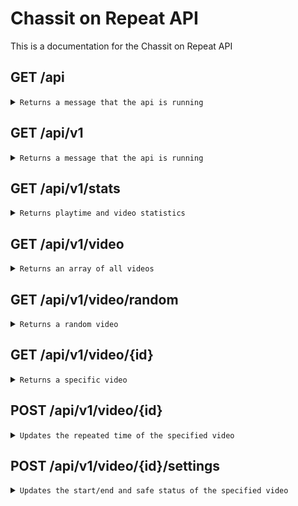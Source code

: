 # Chassit on Repeat API

This is a documentation for the Chassit on Repeat API

## GET /api

<details>
    <summary><code>Returns a message that the api is running</code></summary>

##### Parameters

> None

##### Query

> None

##### Responses

> | http code | content-type               | response         |
> |-----------|----------------------------|------------------|
> | `200`     | `text/plain;charset=UTF-8` | `Api is running` |

##### Example cURL

> ```javascript
>  curl -X GET -H "Content-Type: application/json" http://localhost:8080/api
> ```

</details>


## GET /api/v1

<details>
    <summary><code>Returns a message that the api is running</code></summary>

##### Parameters

> None

##### Query

> None

##### Responses

> | http code | content-type               | response         |
> |-----------|----------------------------|------------------|
> | `200`     | `text/plain;charset=UTF-8` | `Api is running` |

##### Example cURL

> ```javascript
>  curl -X GET -H "Content-Type: application/json" http://localhost:8080/api/v1
> ```

</details>


## GET /api/v1/stats

<details>
    <summary><code>Returns playtime and video statistics</code></summary>

##### Parameters

> None

##### Query

> None

##### Responses

> | http code | content-type       | response                                                                                                 |
> |-----------|--------------------|----------------------------------------------------------------------------------------------------------|
> | `200`     | `application/json` | `{"repeat_entries":513,"total_time":18654866,"total_time_formatted":"215d 21h 54m 26s","video_count":2}` |

##### Example cURL

> ```javascript
>  curl -X GET -H "Content-Type: application/json" http://localhost:8080/api/v1/stats
> ```

</details>


## GET /api/v1/video

<details>
    <summary><code>Returns an array of all videos</code></summary>

##### Parameters

> None

##### Query

> None

##### Responses

> | http code | content-type       | response                                                                                                                                                                                                |
> |-----------|--------------------|---------------------------------------------------------------------------------------------------------------------------------------------------------------------------------------------------------|
> | `200`     | `application/json` | Json Array with video info <br/>`[{"end":205,"id":"iR-K2rUP86M","safe":true,"start":0,"time":733080,"time_formatted":"8d 11h 38m 00s","title":"DAGOTHWAVE","url":"/files/DAGOTHWAVE-iR-K2rUP86M.mp4"}]` |

##### Example cURL

> ```javascript
>  curl -X GET -H "Content-Type: application/json" http://localhost:8080/api/v1/video
> ```

</details>


## GET /api/v1/video/random

<details>
    <summary><code>Returns a random video</code></summary>

##### Parameters

> None

##### Query

> | name   | type     | data type | description                            |
> |--------|----------|-----------|----------------------------------------|
> | `safe` | optional | flag      | If only safe videos should be returned |

##### Responses

> | http code | content-type       | response                                                                                                                                                              |
> |-----------|--------------------|-----------------------------------------------------------------------------------------------------------------------------------------------------------------------|
> | `200`     | `application/json` | `{"end":205,"id":"iR-K2rUP86M","safe":true,"start":0,"time":733080,"time_formatted":"8d 11h 38m 00s","title":"DAGOTHWAVE","url":"/files/DAGOTHWAVE-iR-K2rUP86M.mp4"}` |
> | `404`     | `application/json` | `{"error":{"code":403,"message":"Error getting random video"},"message":"There is nothing here...","path":"/api/v1/video/random"}`                                    |


##### Example cURL

> ```javascript
>  curl -X GET -H "Content-Type: application/json" http://localhost:8080/api/v1/video/random
> ```


> ```javascript
>  curl -X GET -H "Content-Type: application/json" http://localhost:8080/api/v1/video/random?safe
> ```

</details>


## GET /api/v1/video/{id}

<details>
    <summary><code>Returns a specific video</code></summary>

##### Parameters

> | name |  type      | data type      | description                           |
> |------|------------|----------------|---------------------------------------|
> | `id` |  required  | string         | The id of the video to get info about |

##### Query

> None

##### Responses

> | http code | content-type       | response                                                                                                                                                              |
> |-----------|--------------------|-----------------------------------------------------------------------------------------------------------------------------------------------------------------------|
> | `200`     | `application/json` | `{"end":205,"id":"iR-K2rUP86M","safe":true,"start":0,"time":733080,"time_formatted":"8d 11h 38m 00s","title":"DAGOTHWAVE","url":"/files/DAGOTHWAVE-iR-K2rUP86M.mp4"}` |
> | `404`     | `application/json` | `{"error":{"code":403,"message":"Video not found"},"message":"There is nothing here...","path":"/api/v1/video/iR-K2rUP86M"}`                                          |

##### Example cURL

> ```javascript
>  curl -X GET -H "Content-Type: application/json" http://localhost:8080/api/v1/video/iR-K2rUP86M
> ```

</details>


## POST /api/v1/video/{id}

<details>
    <summary><code>Updates the repeated time of the specified video</code></summary>

##### Parameters

> | name |  type      | data type      | description                           |
> |------|------------|----------------|---------------------------------------|
> | `id` |  required  | string         | The id of the video to get info about |

##### Post data
> | name   |  type      | data type | description                           |
> |--------|------------|-----------|---------------------------------------|
> | `time` |  required  | int       | The repeated time to add to the video |

##### Responses

> | http code | content-type       | response                                                                                                                                                                                         |
> |-----------|--------------------|--------------------------------------------------------------------------------------------------------------------------------------------------------------------------------------------------|
> | `200`     | `application/json` | The updated video info<br/>`{"end":205,"id":"iR-K2rUP86M","safe":true,"start":0,"time":733090,"time_formatted":"8d 11h 38m 10s","title":"DAGOTHWAVE","url":"/files/DAGOTHWAVE-iR-K2rUP86M.mp4"}` |
> | `400`     | `application/json` | `{"error":{"code":400,"message":"Bad body"},"message":"There is nothing here...","path":"/api/v1/video/iR-K2rUP86M"}`                                                                            |

##### Example cURL

> ```javascript
>  curl -X POST -H "Content-Type: application/json" -d '{"time": 10}' http://localhost:8080/api/v1/video/iR-K2rUP86M
> ```

</details>

## POST /api/v1/video/{id}/settings

<details>
    <summary><code>Updates the start/end and safe status of the specified video</code></summary>

##### Parameters

> | name |  type      | data type      | description                           |
> |------|------------|----------------|---------------------------------------|
> | `id` |  required  | string         | The id of the video to get info about |

##### Post data
> | name    | type     | data type | description                        |
> |---------|----------|-----------|------------------------------------|
> | `safe`  | required | boolean   | If the video is safe to the public |
> | `start` | optional | int       | The start of the repeat in seconds |
> | `end`   | optional | int       | The end of the repeat in seconds   |

##### Responses

> | http code | content-type       | response                                                                                                                                                                                         |
> |-----------|--------------------|--------------------------------------------------------------------------------------------------------------------------------------------------------------------------------------------------|
> | `200`     | `application/json` | The updated video info<br/>`{"end":205,"id":"iR-K2rUP86M","safe":true,"start":0,"time":733090,"time_formatted":"8d 11h 38m 10s","title":"DAGOTHWAVE","url":"/files/DAGOTHWAVE-iR-K2rUP86M.mp4"}` |
> | `400`     | `application/json` | `{"error":{"code":400,"message":"Bad body"},"message":"There is nothing here...","path":"/api/v1/video/iR-K2rUP86M/settings"}`                                                                   |

##### Example cURL

> ```javascript
>  curl -X POST -H "Content-Type: application/json" -d '{"start": null, "end": 200, "safe": true}' http://localhost:8080/api/v1/video/iR-K2rUP86M/settings
> ```

</details>